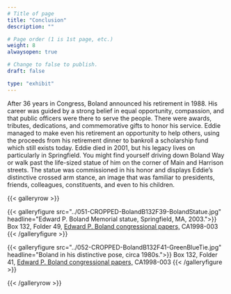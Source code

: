 ```yaml
---
# Title of page
title: "Conclusion"
description: ""

# Page order (1 is 1st page, etc.)
weight: 8
alwaysopen: true

# Change to false to publish.
draft: false

type: "exhibit"
---
```


After 36 years in Congress, Boland announced his retirement in 1988. His career was guided by a strong belief in equal opportunity, compassion, and that public officers were there to serve the people. There were awards, tributes, dedications, and commemorative gifts to honor his service. Eddie managed to make even his retirement an opportunity to help others, using the proceeds from his retirement dinner to bankroll a scholarship fund which still exists today. Eddie died in 2001, but his legacy lives on particularly in Springfield. You might find yourself driving down Boland Way or walk past the life-sized statue of him on the corner of Main and Harrison streets. The statue was commissioned in his honor and displays Eddie’s distinctive crossed arm stance, an image that was familiar to presidents, friends, colleagues, constituents, and even to his children.


{{< galleryrow >}}


{{< galleryfigure src="../051-CROPPED-BolandB132F39-BolandStatue.jpg"
           headline="Edward P. Boland Memorial statue, Springfield, MA, 2003.">}} Box 132, Folder 49,  [Edward P. Boland congressional papers,](https://bc-primo.hosted.exlibrisgroup.com/permalink/f/l6ucgu/ALMA-BC21517689060001021) CA1998-003
{{< /galleryfigure >}}

{{< galleryfigure src="../052-CROPPED-BolandB132F41-GreenBlueTie.jpg"
           headline="Boland in his distinctive pose, circa 1980s.">}} Box 132, Folder 41,  [Edward P. Boland congressional papers,](https://bc-primo.hosted.exlibrisgroup.com/permalink/f/l6ucgu/ALMA-BC21517689060001021) CA1998-003
{{< /galleryfigure >}}


{{< /galleryrow >}}